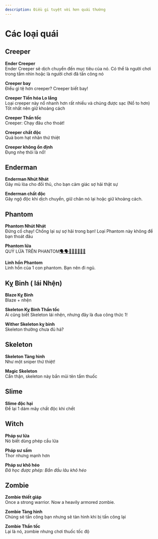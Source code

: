 ```yaml
---
description: Điều gi tuyệt vời hơn quái thường
---
```


# Các loại quái

## Creeper

**Ender Creeper**\
Ender Creeper sẽ dịch chuyển đến mục tiêu của nó. Có thể là người chơi trong tầm nhìn hoặc là người chơi đã tấn công nó

**Creeper bay**\
Điều gì tệ hơn creeper? Creeper biết bay!

**Creeper Tiến hóa Lo lắng**\
Loại creeper này nổ nhanh hơn rất nhiều và chúng được sạc (Nổ to hơn)\
Tốt nhất nên giữ khoảng cách

**Creeper Thần tốc**\
Creeper: Chạy đâu cho thoát!

**Creeper chất độc**\
Quả bom hạt nhân thứ thiệt

**Creeper không ổn định**\
Đụng nhẹ thôi là nổ!

## Enderman

**Enderman Nhút Nhát**\
Gây mù lòa cho đối thủ, cho bạn cảm giác sợ hãi thật sự

**Enderman chất độc**\
Gây ngộ độc khi dịch chuyển, giữ chân nó lại hoặc giữ khoảng cách.

## Phantom

**Phantom Nhút Nhát**\
Đừng cố chạy! Chống lại sự sợ hãi trong bạn! Loại Phantom này không để bạn thoát đâu

**Phantom lửa**\
QUỶ LỬA TRÊN PHANTOM[🗣️](https://emojiterra.com/speaking-head/)[🗣️](https://emojiterra.com/speaking-head/)[️](https://emojiterra.com/speaking-head/)[📢](https://emojipedia.org/loudspeaker)[📢](https://emojipedia.org/loudspeaker)[🔥](https://emojipedia.org/fire)[🔥](https://emojipedia.org/fire)[🔥](https://emojipedia.org/fire)[🔥](https://emojipedia.org/fire)

**Linh hồn Phantom**\
Linh hồn của 1 con phantom. Bạn nên đi ngủ.

## Kỵ Binh ( lái Nhện)

**Blaze Kỵ Binh**\
Blaze + nhện

**Skeleton Kỵ Binh Thần tốc**\
Ai cũng biết Skeleton lái nhện, nhưng đây là đua công thức 1!

**Wither Skeleton kỵ binh**\
Skeleton thường chưa đủ hả?

## Skeleton

**Skeleton Tàng hình**\
Như một sniper thứ thiệt!

**Magic Skeleton**\
Cẩn thận, skeleton này bắn mũi tên tẩm thuốc

## Slime

**Slime độc hại**\
Để lại 1 dám mây chất độc khi chết

## Witch

**Pháp sư lửa**\
Nó biết dùng phép cầu lửa

**Pháp sư sấm**\
Thor nhưng mạnh hơn

**Pháp sư khô héo**\
_Đã học được phép: Bắn đầu lâu khô héo_

## Zombie



**Zombie thiết giáp**\
Once a strong warrior. Now a heavily armored zombie.

**Zombie Tàng hình**\
Chúng sẽ tấn công bạn nhưng sẽ tàn hình khi bị tấn công lại

**Zombie Thần tốc**\
Lại là nó, zombie nhưng chơi thuốc tốc độ
